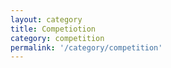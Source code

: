 ```yaml
---
layout: category
title: Competiotion
category: competition
permalink: '/category/competition'
---
```

